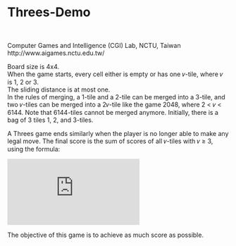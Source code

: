 # Threes-Demo
<br>
<p>
Computer Games and Intelligence (CGI) Lab, NCTU, Taiwan<br>
http://www.aigames.nctu.edu.tw/<br>
<p>

<p>Board size is 4x4.<br>
When the game starts, every cell either is empty or has one 𝑣-tile, where 𝑣 is 1, 2 or 3. <br>
The sliding distance is at most one.<br>
In the rules of merging, a 1-tile and a 2-tile can be merged into a 3-tile, and two 𝑣-tiles can be merged into a 
2𝑣-tile like the game 2048, where 2 < 𝑣 < 6144. Note that 6144-tiles cannot be merged anymore.
Initially, there is a bag of 3 tiles 1, 2, and 3-tiles. 

A Threes game ends similarly when the player is no longer able to make any legal move.
The final score is the sum of scores of all 𝑣-tiles with 𝑣 ≥ 3, using the formula: 

![equation](http://latex.codecogs.com/gif.latex?3%5E%7Blog_2%28%5Cfrac%7Bv%7D%7B3%7D%29%20&plus;%201%7D)

The objective of this game is to achieve as much score as possible. 
<p>